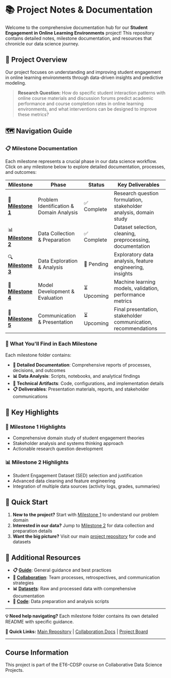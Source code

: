 # 📚 Project Notes & Documentation

Welcome to the comprehensive documentation hub for our **Student Engagement in
Online Learning Environments** project! This repository contains detailed notes,
milestone documentation, and resources that chronicle our data science journey.

## 🎯 Project Overview

Our project focuses on understanding and improving student engagement in online
learning environments through data-driven insights and predictive modeling.

> **Research Question:** How do specific student interaction patterns with online
> course materials and discussion forums predict academic performance and course
> completion rates in online learning environments, and what interventions can be
> designed to improve these metrics?

## 🗺️ Navigation Guide

### 📋 Milestone Documentation

Each milestone represents a crucial phase in our data science workflow. Click on
any milestone below to explore detailed documentation, processes, and outcomes:

| Milestone | Phase | Status | Key Deliverables |
|-----------|-------|---------|------------------|
| 🎯 [**Milestone 1**](milestones/milestone_1/) | Problem Identification & Domain Analysis | ✅ Complete | Research question formulation, stakeholder analysis, domain study |
| 📊 [**Milestone 2**](milestones/milestone_2/) | Data Collection & Preparation | ✅ Complete | Dataset selection, cleaning, preprocessing, documentation |
| 🔍 [**Milestone 3**](milestones/milestone_3/) | Data Exploration & Analysis | 🚧 Pending | Exploratory data analysis, feature engineering, insights |
| 🤖 [**Milestone 4**](milestones/milestone_4/) | Model Development & Evaluation | ⏳ Upcoming | Machine learning models, validation, performance metrics |
| 📢 [**Milestone 5**](milestones/milestone_5/) | Communication & Presentation | ⏳ Upcoming | Final presentation, stakeholder communication, recommendations |

### 📁 What You'll Find in Each Milestone

Each milestone folder contains:

- **📄 Detailed Documentation**: Comprehensive reports of processes, decisions,
  and outcomes
- **📊 Data Analysis**: Scripts, notebooks, and analytical findings
- **🔧 Technical Artifacts**: Code, configurations, and implementation details
- **📋 Deliverables**: Presentation materials, reports, and stakeholder
  communications

## 🌟 Key Highlights

### 🎯 **Milestone 1 Highlights**

- Comprehensive domain study of student engagement theories
- Stakeholder analysis and systems thinking approach
- Actionable research question development

### 📊 **Milestone 2 Highlights**

- Student Engagement Dataset (SED) selection and justification
- Advanced data cleaning and feature engineering
- Integration of multiple data sources (activity logs, grades, summaries)

## 🚀 Quick Start

1. **New to the project?** Start with [Milestone 1](milestones/milestone_1/)
   to understand our problem domain
2. **Interested in our data?** Jump to [Milestone 2](milestones/milestone_2/)
   for data collection and preparation details
3. **Want the big picture?** Visit our main [project repository](../)
   for code and datasets

## 📖 Additional Resources

- **📋 [Guide](guide.md)**: General guidance and best practices
- **🤝 [Collaboration](../collaboration/)**: Team processes, retrospectives,
  and communication strategies
- **📊 [Datasets](../1_datasets/)**: Raw and processed data with comprehensive
  documentation
- **🔧 [Code](../2_data_preparation/)**: Data preparation and analysis scripts

---

**💡 Need help navigating?** Each milestone folder contains its own detailed
README with specific guidance.

**🔗 Quick Links:** [Main Repository](../) |
[Collaboration Docs](../collaboration/) |
[Project Board](../collaboration/guide/5_project_board.md)

---

## Course Information

This project is part of the ET6-CDSP course on Collaborative Data Science
Projects.
